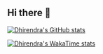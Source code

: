 ## Hi there 👋
[![Dhirendra's GitHub stats](https://github-readme-stats.vercel.app/api?username=dhirendraj-cmd&hide=contribs&theme=transparent&show_icons=true)](https://github.com/dhirendraj-cmd/github-readme-stats)

[![Dhirendra's WakaTime stats](https://github-readme-stats.vercel.app/api/wakatime?username=dhirendraj-cmd)](https://github.com/dhirendraj-cmd/github-readme-stats)
<!--
**dhirendraj-cmd/dhirendraj-cmd** is a ✨ _special_ ✨ repository because its `README.md` (this file) appears on your GitHub profile.

Here are some ideas to get you started:

- 🔭 I’m currently working on ...
- 🌱 I’m currently learning ...
- 👯 I’m looking to collaborate on ...
- 🤔 I’m looking for help with ...
- 💬 Ask me about ...
- 📫 How to reach me: ...
- 😄 Pronouns: ...
- ⚡ Fun fact: ...
-->
